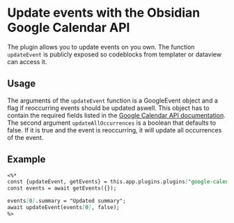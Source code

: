 # Update events with the Obsidian Google Calendar API

The plugin allows you to update events on you own. The function `updateEvent` is publicly exposed so codeblocks from templater or dataview can access it.

## Usage

The arguments of the `updateEvent` function is a GoogleEvent object and a flag if reoccurring events should be updated aswell. This object has to contain the required fields listed in the [Google Calendar API documentation](https://developers.google.com/calendar/api/v3/reference/events).
The second argument `updateAllOccurrences` is a boolean that defaults to false. If it is true and the event is reoccurring, it will update all occurrences of the event.

## Example

~~~markdown
<%*
const {updateEvent, getEvents} = this.app.plugins.plugins["google-calendar"].api;
const events = await getEvents({});

events[0].summary = "Updated summary";
await updateEvent(events[0], false);
%>
~~~
